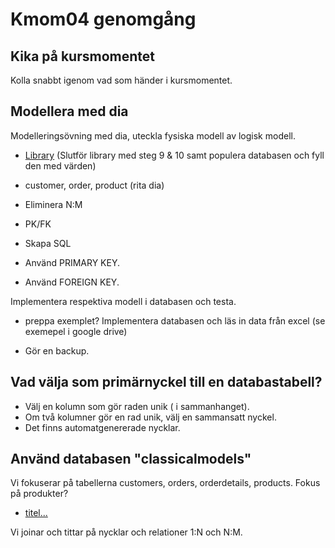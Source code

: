 Kmom04 genomgång
=========================



Kika på kursmomentet
-------------------------

Kolla snabbt igenom vad som händer i kursmomentet.

<!--
Jobba med transaktion?
Variabler?
Låta övningen sköta det?
-->


Modellera med dia
-------------------------

<!--
.

Implementera en logisk modell hela vägen och fokusera på nycklar och visa hur man joinar  olika relationer.
-->

Modelleringsövning med dia, uteckla fysiska modell av logisk modell.

* [Library](https://gitlab.com/mikael-roos/database/-/tree/main/er/library) (Slutför library med steg 9 & 10 samt populera databasen och fyll den med värden)

* customer, order, product (rita dia)
* Eliminera N:M
* PK/FK
* Skapa SQL
* Använd PRIMARY KEY.
* Använd FOREIGN KEY.

Implementera respektiva modell i databasen och testa.

* preppa exemplet? Implementera databasen och läs in data från excel
(se exemepel i google drive)

* Gör en backup.



Vad välja som primärnyckel till en databastabell?
-------------------------

<!--
Bygg in detta resonemanget i övningarna.
-->

* Välj en kolumn som gör raden unik ( i sammanhanget).
* Om två kolumner gör en rad unik, välj en sammansatt nyckel.
* Det finns automatgenererade nycklar.

<!-- https://dbwebb.se/t/6439 -->



Använd databasen "classicalmodels"
-------------------------

Vi fokuserar på tabellerna customers, orders, orderdetails, products.
Fokus på produkter?

* [titel...](https://gitlab.com/mikael-roos/database/-/tree/main/sql/classicmodels/order-product)

Vi joinar och tittar på nycklar och relationer 1:N och N:M.

<!--
* subquery
* transpose
* full outer join
-->




